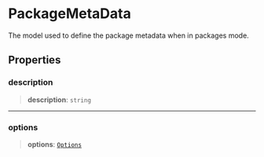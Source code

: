 # PackageMetaData

The model used to define the package metadata when in packages mode.

## Properties

### description

> **description**: `string`

***

### options

> **options**: [`Options`](https://typedoc.org/api/classes/Configuration.Options.html)
